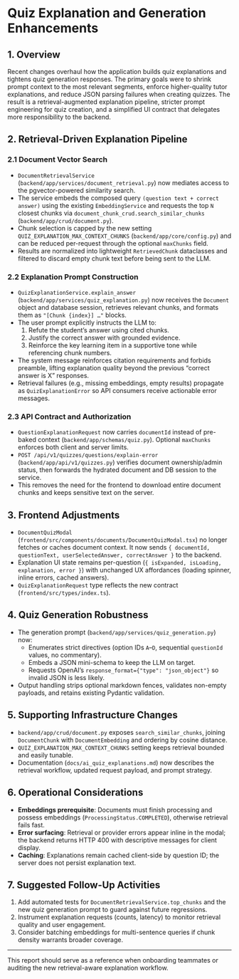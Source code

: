 # Quiz Explanation and Generation Enhancements

## 1. Overview

Recent changes overhaul how the application builds quiz explanations and tightens quiz generation responses. The primary goals were to shrink prompt context to the most relevant segments, enforce higher-quality tutor explanations, and reduce JSON parsing failures when creating quizzes. The result is a retrieval-augmented explanation pipeline, stricter prompt engineering for quiz creation, and a simplified UI contract that delegates more responsibility to the backend.

## 2. Retrieval-Driven Explanation Pipeline

### 2.1 Document Vector Search

- `DocumentRetrievalService` (`backend/app/services/document_retrieval.py`) now mediates access to the pgvector-powered similarity search.
- The service embeds the composed query `(question text + correct answer)` using the existing `EmbeddingService` and requests the top `N` closest chunks via `document_chunk_crud.search_similar_chunks` (`backend/app/crud/document.py`).
- Chunk selection is capped by the new setting `QUIZ_EXPLANATION_MAX_CONTEXT_CHUNKS` (`backend/app/core/config.py`) and can be reduced per-request through the optional `maxChunks` field.
- Results are normalized into lightweight `RetrievedChunk` dataclasses and filtered to discard empty chunk text before being sent to the LLM.

### 2.2 Explanation Prompt Construction

- `QuizExplanationService.explain_answer` (`backend/app/services/quiz_explanation.py`) now receives the `Document` object and database session, retrieves relevant chunks, and formats them as `"[Chunk {index}] …"` blocks.
- The user prompt explicitly instructs the LLM to:
  1. Refute the student’s answer using cited chunks.
  2. Justify the correct answer with grounded evidence.
  3. Reinforce the key learning item in a supportive tone while referencing chunk numbers.
- The system message reinforces citation requirements and forbids preamble, lifting explanation quality beyond the previous “correct answer is X” responses.
- Retrieval failures (e.g., missing embeddings, empty results) propagate as `QuizExplanationError` so API consumers receive actionable error messages.

### 2.3 API Contract and Authorization

- `QuestionExplanationRequest` now carries `documentId` instead of pre-baked context (`backend/app/schemas/quiz.py`). Optional `maxChunks` enforces both client and server limits.
- `POST /api/v1/quizzes/questions/explain-error` (`backend/app/api/v1/quizzes.py`) verifies document ownership/admin status, then forwards the hydrated document and DB session to the service.
- This removes the need for the frontend to download entire document chunks and keeps sensitive text on the server.

## 3. Frontend Adjustments

- `DocumentQuizModal` (`frontend/src/components/documents/DocumentQuizModal.tsx`) no longer fetches or caches document context. It now sends `{ documentId, questionText, userSelectedAnswer, correctAnswer }` to the backend.
- Explanation UI state remains per-question (`{ isExpanded, isLoading, explanation, error }`) with unchanged UX affordances (loading spinner, inline errors, cached answers).
- `QuizExplanationRequest` type reflects the new contract (`frontend/src/types/index.ts`).

## 4. Quiz Generation Robustness

- The generation prompt (`backend/app/services/quiz_generation.py`) now:
  - Enumerates strict directives (option IDs `A`–`D`, sequential `questionId` values, no commentary).
  - Embeds a JSON mini-schema to keep the LLM on target.
  - Requests OpenAI’s `response_format={"type": "json_object"}` so invalid JSON is less likely.
- Output handling strips optional markdown fences, validates non-empty payloads, and retains existing Pydantic validation.

## 5. Supporting Infrastructure Changes

- `backend/app/crud/document.py` exposes `search_similar_chunks`, joining `DocumentChunk` with `DocumentEmbedding` and ordering by cosine distance.
- `QUIZ_EXPLANATION_MAX_CONTEXT_CHUNKS` setting keeps retrieval bounded and easily tunable.
- Documentation (`docs/ai_quiz_explanations.md`) now describes the retrieval workflow, updated request payload, and prompt strategy.

## 6. Operational Considerations

- **Embeddings prerequisite**: Documents must finish processing and possess embeddings (`ProcessingStatus.COMPLETED`), otherwise retrieval fails fast.
- **Error surfacing**: Retrieval or provider errors appear inline in the modal; the backend returns HTTP 400 with descriptive messages for client display.
- **Caching**: Explanations remain cached client-side by question ID; the server does not persist explanation text.

## 7. Suggested Follow-Up Activities

1. Add automated tests for `DocumentRetrievalService.top_chunks` and the new quiz generation prompt to guard against future regressions.
2. Instrument explanation requests (counts, latency) to monitor retrieval quality and user engagement.
3. Consider batching embeddings for multi-sentence queries if chunk density warrants broader coverage.

---

This report should serve as a reference when onboarding teammates or auditing the new retrieval-aware explanation workflow.
